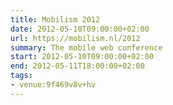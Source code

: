 ```yaml
---
title: Mobilism 2012
date: 2012-05-10T09:00:00+02:00
url: https://mobilism.nl/2012
summary: The mobile web conference
start: 2012-05-10T09:00:00+02:00
end: 2012-05-11T18:00:00+02:00
tags:
- venue:9f469v8v+hv
---
```

